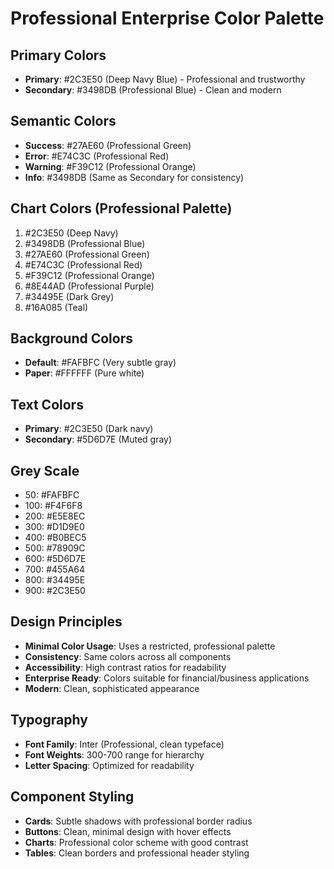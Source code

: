 # Professional Enterprise Color Palette

## Primary Colors
- **Primary**: #2C3E50 (Deep Navy Blue) - Professional and trustworthy
- **Secondary**: #3498DB (Professional Blue) - Clean and modern

## Semantic Colors
- **Success**: #27AE60 (Professional Green)
- **Error**: #E74C3C (Professional Red)
- **Warning**: #F39C12 (Professional Orange)
- **Info**: #3498DB (Same as Secondary for consistency)

## Chart Colors (Professional Palette)
1. #2C3E50 (Deep Navy)
2. #3498DB (Professional Blue)
3. #27AE60 (Professional Green)
4. #E74C3C (Professional Red)
5. #F39C12 (Professional Orange)
6. #8E44AD (Professional Purple)
7. #34495E (Dark Grey)
8. #16A085 (Teal)

## Background Colors
- **Default**: #FAFBFC (Very subtle gray)
- **Paper**: #FFFFFF (Pure white)

## Text Colors
- **Primary**: #2C3E50 (Dark navy)
- **Secondary**: #5D6D7E (Muted gray)

## Grey Scale
- 50: #FAFBFC
- 100: #F4F6F8
- 200: #E5E8EC
- 300: #D1D9E0
- 400: #B0BEC5
- 500: #78909C
- 600: #5D6D7E
- 700: #455A64
- 800: #34495E
- 900: #2C3E50

## Design Principles
- **Minimal Color Usage**: Uses a restricted, professional palette
- **Consistency**: Same colors across all components
- **Accessibility**: High contrast ratios for readability
- **Enterprise Ready**: Colors suitable for financial/business applications
- **Modern**: Clean, sophisticated appearance

## Typography
- **Font Family**: Inter (Professional, clean typeface)
- **Font Weights**: 300-700 range for hierarchy
- **Letter Spacing**: Optimized for readability

## Component Styling
- **Cards**: Subtle shadows with professional border radius
- **Buttons**: Clean, minimal design with hover effects
- **Charts**: Professional color scheme with good contrast
- **Tables**: Clean borders and professional header styling
